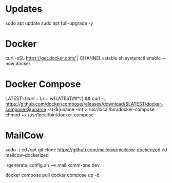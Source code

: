 # Updates
sudo apt update
sudo apt full-upgrade -y
# Docker
curl -sSL https://get.docker.com/ | CHANNEL=stable sh
systemctl enable --now docker
# Docker Compose
LATEST=$(curl -Ls -w %{url_effective} -o /dev/null https://github.com/docker/compose/releases/latest) && LATEST=${LATEST##*/} && curl -L https://github.com/docker/compose/releases/download/$LATEST/docker-compose-$(uname -s)-$(uname -m) > /usr/local/bin/docker-compose
chmod +x /usr/local/bin/docker-compose
# MailCow
sudo -i
cd /opt
git clone https://github.com/mailcow/mailcow-dockerized
cd mailcow-dockerized

./generate_config.sh
    --> mail.komm-one.dev

docker compose pull
docker compose up -d